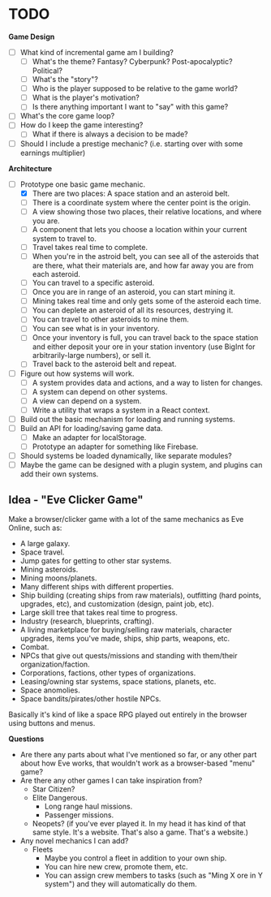 # TODO

**Game Design**

- [ ] What kind of incremental game am I building?
  - [ ] What's the theme? Fantasy? Cyberpunk? Post-apocalyptic? Political?
  - [ ] What's the "story"?
  - [ ] Who is the player supposed to be relative to the game world?
  - [ ] What is the player's motivation?
  - [ ] Is there anything important I want to "say" with this game?
- [ ] What's the core game loop?
- [ ] How do I keep the game interesting?
  - [ ] What if there is always a decision to be made?
- [ ] Should I include a prestige mechanic? (i.e. starting over with some earnings multiplier)

**Architecture**

- [ ] Prototype one basic game mechanic.
  - [x] There are two places: A space station and an asteroid belt.
  - [ ] There is a coordinate system where the center point is the origin.
  - [ ] A view showing those two places, their relative locations, and where you are.
  - [ ] A component that lets you choose a location within your current system to travel to.
  - [ ] Travel takes real time to complete.
  - [ ] When you're in the astroid belt, you can see all of the asteroids that are there, what their
        materials are, and how far away you are from each asteroid.
  - [ ] You can travel to a specific asteroid.
  - [ ] Once you are in range of an asteroid, you can start mining it.
  - [ ] Mining takes real time and only gets some of the asteroid each time.
  - [ ] You can deplete an asteroid of all its resources, destrying it.
  - [ ] You can travel to other asteroids to mine them.
  - [ ] You can see what is in your inventory.
  - [ ] Once your inventory is full, you can travel back to the space station and either deposit
        your ore in your station inventory (use BigInt for arbitrarily-large numbers), or sell it.
  - [ ] Travel back to the asteroid belt and repeat.
- [ ] Figure out how systems will work.
  - [ ] A system provides data and actions, and a way to listen for changes.
  - [ ] A system can depend on other systems.
  - [ ] A view can depend on a system.
  - [ ] Write a utility that wraps a system in a React context.
- [ ] Build out the basic mechanism for loading and running systems.
- [ ] Build an API for loading/saving game data.
  - [ ] Make an adapter for localStorage.
  - [ ] Prototype an adapter for something like Firebase.
- [ ] Should systems be loaded dynamically, like separate modules?
- [ ] Maybe the game can be designed with a plugin system, and plugins can add their own systems.

## Idea - "Eve Clicker Game"

Make a browser/clicker game with a lot of the same mechanics as Eve Online, such as:

- A large galaxy.
- Space travel.
- Jump gates for getting to other star systems.
- Mining asteroids.
- Mining moons/planets.
- Many different ships with different properties.
- Ship building (creating ships from raw materials), outfitting (hard points, upgrades, etc),
  and customization (design, paint job, etc).
- Large skill tree that takes real time to progress.
- Industry (research, blueprints, crafting).
- A living marketplace for buying/selling raw materials, character upgrades, items you've made,
  ships, ship parts, weapons, etc.
- Combat.
- NPCs that give out quests/missions and standing with them/their organization/faction.
- Corporations, factions, other types of organizations.
- Leasing/owning star systems, space stations, planets, etc.
- Space anomolies.
- Space bandits/pirates/other hostile NPCs.

Basically it's kind of like a space RPG played out entirely in the browser using buttons and menus.

**Questions**

- Are there any parts about what I've mentioned so far, or any other part about how Eve works,
  that wouldn't work as a browser-based "menu" game?
- Are there any other games I can take inspiration from?
  - Star Citizen?
  - Elite Dangerous.
    - Long range haul missions.
    - Passenger missions.
  - Neopets? (if you've ever played it. In my head it has kind of that same style. It's a website.
    That's also a game. That's a website.)
- Any novel mechanics I can add?
  - Fleets
    - Maybe you control a fleet in addition to your own ship.
    - You can hire new crew, promote them, etc.
    - You can assign crew members to tasks (such as "Ming X ore in Y system") and they will
      automatically do them.
